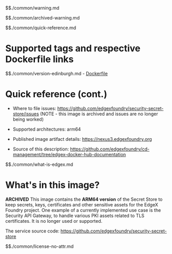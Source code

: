 $$./common/warning.md

$$./common/archived-warning.md

$$./common/quick-reference.md

# Supported tags and respective Dockerfile links

$$./common/version-edinburgh.md
        - [Dockerfile](https://github.com/edgexfoundry/security-secret-store/blob/edinburgh/Dockerfile.vault)

# Quick reference (cont.)

- Where to file issues: https://github.com/edgexfoundry/security-secret-store/issues (NOTE - this image is archived and issues are no longer being worked)

- Supported architectures: arm64

- Published image artifact details: https://nexus3.edgexfoundry.org

- Source of this description: https://github.com/edgexfoundry/cd-management/tree/edgex-docker-hub-documentation

$$./common/what-is-edgex.md

# What's in this image?

**ARCHIVED**
This image contains the **ARM64 version** of the Secret Store to keep secrets, keys, certificates and other sensitive assets for the EdgeX Foundry project. One example of a currently implemented use case is the Security API Gateway, to handle various PKI assets related to TLS certificates.  It is no longer used or supported.

The service source code: https://github.com/edgexfoundry/security-secret-store

$$./common/license-no-attr.md
